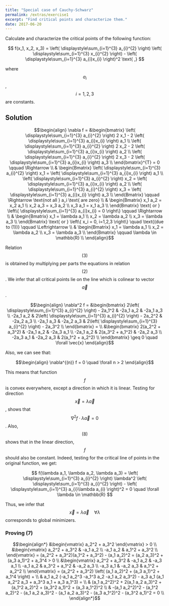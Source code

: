 ```yaml
---
title: "Special case of Cauchy-Schwarz"
permalink: /extras/exercise1
excerpt: "Find critical points and characterize them."
date: 2017-06-20
---
```


Calculate and characterize the critical points of the following function:

$$
f(x_1, x_2, x_3) = \left( \displaystyle\sum_{i=1}^{3} a_{i}^{2} \right)
                   \left( \displaystyle\sum_{i=1}^{3} x_{i}^{2} \right) -
                   \left( \displaystyle\sum_{i=1}^{3} a_{i}x_{i} \right)^2 \text{ ,}
$$

where $$a_i$$, $$i=1,2,3$$ are constants.

## Solution

$$\begin{align}
  \nabla f = &\begin{bmatrix}
                \left( \displaystyle\sum_{i=1}^{3} a_{i}^{2} \right) 2 x_1 - 2 \left( \displaystyle\sum_{i=1}^{3} a_{i}x_{i} \right) a_1 \\
                \left( \displaystyle\sum_{i=1}^{3} a_{i}^{2} \right) 2 x_2 - 2 \left( \displaystyle\sum_{i=1}^{3} a_{i}x_{i} \right) a_2 \\
                \left( \displaystyle\sum_{i=1}^{3} a_{i}^{2} \right) 2 x_3 - 2 \left( \displaystyle\sum_{i=1}^{3} a_{i}x_{i} \right) a_3 \\
              \end{bmatrix}^{T} = 0 \qquad \Rightarrow \\
 & \begin{Bmatrix}
     \left( \displaystyle\sum_{i=1}^{3} a_{i}^{2} \right) x_1 = \left( \displaystyle\sum_{i=1}^{3} a_{i}x_{i} \right) a_1 \\
     \left( \displaystyle\sum_{i=1}^{3} a_{i}^{2} \right) x_2 = \left( \displaystyle\sum_{i=1}^{3} a_{i}x_{i} \right) a_2 \\
     \left( \displaystyle\sum_{i=1}^{3} a_{i}^{2} \right) x_3 = \left( \displaystyle\sum_{i=1}^{3} a_{i}x_{i} \right) a_3 \\
   \end{Bmatrix} \qquad \Rightarrow \text{not all } a_i \text{ are zero} \\
 & \begin{Bmatrix}
     x_1 a_2 = x_2 a_1 \\
     x_2 a_3 = x_3 a_2 \\
     x_3 a_1 = x_1 a_3 \\
   \end{Bmatrix} \text{ or } \left\{ \displaystyle\sum_{i=1}^{3} a_{i}x_{i} = 0 \right\} \qquad \Rightarrow \\
 & \begin{Bmatrix}
     x_1 = \lambda a_1 \\
     x_2 = \lambda a_2 \\
     x_3 = \lambda a_3 \\
   \end{Bmatrix} \text{ or } \left\{ x_i = 0, i=1,2,3 \right\} \quad \text{(due to (1))} \qquad \Leftrightarrow \\
 & \begin{Bmatrix}
     x_1 = \lambda a_1 \\
     x_2 = \lambda a_2 \\
     x_3 = \lambda a_3 \\
   \end{Bmatrix} \qquad \lambda \in \mathbb{R} \\ 
\end{align}$$

Relation $$(3)$$ is obtained by multiplying per parts the equations in relation
$$(2)$$. We infer that all critical points lie on the line which is colinear to
vector $$\vec{a}$$.

$$\begin{align}
  \nabla^2 f = &\begin{bmatrix}
                 2\left( \displaystyle\sum_{i=1}^{3} a_{i}^{2} \right) - 2a_1^2 & -2a_1 a_2 & -2a_1 a_3 \\
                 -2a_1 a_2 & 2\left( \displaystyle\sum_{i=1}^{3} a_{i}^{2} \right) - 2a_2^2 & -2a_2 a_3 \\
                 -2a_1 a_3 & -2a_2 a_3 & 2\left( \displaystyle\sum_{i=1}^{3} a_{i}^{2} \right) - 2a_3^2  \\
               \end{bmatrix} = \\
               &\begin{bmatrix}
                 2(a_2^2 + a_3^2) & -2a_1 a_2 & -2a_3 a_1 \\
                 -2a_1 a_2 & 2(a_3^2 + a_1^2) & -2a_2 a_3 \\
                 -2a_3 a_1 & -2a_2 a_3 & 2(a_1^2 + a_2^2) \\
               \end{bmatrix} \geq 0 \quad \forall \vec{x}
\end{align}$$

Also, we can see that:

$$\begin{align}
  \nabla^{(n)} f = 0 \quad \forall n > 2
\end{align}$$

This means that function $$f$$ is convex everywhere, except a direction in which it
is linear. Testing for direction $$\vec{x} = \lambda \vec{a}$$, shows that $$\nabla^2
f \cdot \lambda \vec{a} = 0$$. Also, $$(8)$$ shows that in the linear direction, $$f$$
should also be constant. Indeed, testing for the critical line of points in the original
function, we get:

$$
f(\lambda a_1, \lambda a_2, \lambda a_3) =
                   \left( \displaystyle\sum_{i=1}^{3} a_{i}^{2} \right)
                   \lambda^2 \left( \displaystyle\sum_{i=1}^{3} a_{i}^{2} \right) -
                   \left( \displaystyle\sum_{i=1}^{3} a_{i}\lambda a_{i} \right)^2 =
                   0 \quad \forall \lambda \in \mathbb{R}
$$

Thus, we infer that $$\vec{x} = \lambda \vec{a} \quad \forall \lambda$$
corresponds to global minimizers.

### Proving (7)

$$\begin{align*}
&\begin{vmatrix}
  a_2^2 + a_3^2
\end{vmatrix} > 0 \\
&\begin{vmatrix}
  a_2^2 + a_3^2 & -a_1 a_2 \\
  -a_1 a_2 & a_1^2 + a_3^2 \\
\end{vmatrix} = (a_2^2 + a_3^2)(a_1^2 + a_3^2) - (a_1 a_2)^2 = (a_2 a_3)^2 + (a_3 a_1)^2 + a_3^4 > 0 \\
&\begin{vmatrix}
  a_2^2 + a_3^2 & -a_1 a_2 & -a_3 a_1 \\
  -a_1 a_2 & a_3^2 + a_1^2 & -a_2 a_3 \\
  -a_3 a_1 & -a_2 a_3 & a_1^2 + a_2^2 \\
\end{vmatrix} = (a_2^2 + a_3^2) \left( (a_1 a_2)^2 + (a_3 a_1)^2 + a_1^4 \right) + \\
               & a_1 a_2 (-a_1 a_2^3 -a_1^3 a_2 -a_1 a_2 a_3^2) - a_3 a_1 (a_1 a_2^2
               a_3 + a_3^3 a_1 + a_3 a_1^3) = \\
               & (a_1 a_2^2)^2 + 2(a_1 a_2 a_3)^2 + (a_1^2 a_2)^2 + (a_3^2 a_1)^2 +
               (a_3 a_1^2)^2 \\
               & -(a_1 a_2^2)^2 - (a_1^2 a_2)^2 - (a_1 a_2 a_3)^2 - (a_1 a_2 a_3)^2
               - (a_3 a_1^2)^2 - (a_3^2 a_1)^2 = 0 \\
\end{align*}$$
